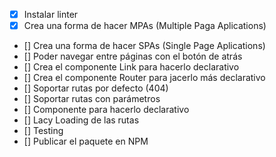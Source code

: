 - [X] Instalar linter
- [X] Crea una forma de hacer MPAs (Multiple Paga Aplications)
- [] Crea una forma de hacer SPAs (Single Page Aplications)
- [] Poder navegar entre páginas con el botón de atrás
- [] Crea el componente Link para hacerlo declarativo
- [] Crea el componente Router para jacerlo más declarativo
- [] Soportar rutas por defecto (404)
- [] Soportar rutas con parámetros
- [] Componente <Router /> para hacerlo declarativo
- [] Lacy Loading de las rutas
- [] Testing
- [] Publicar el paquete en NPM